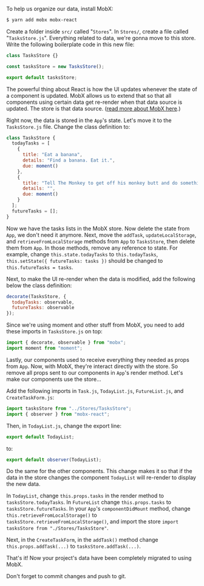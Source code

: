 To help us organize our data, install MobX:

```bash
$ yarn add mobx mobx-react
```

Create a folder inside `src/` called "`Stores`". In `Stores/`, create a file called "`TasksStore.js`". Everything related to data, we're gonna move to this store. Write the following boilerplate code in this new file:

```jsx
class TasksStore {}

const tasksStore = new TasksStore();

export default tasksStore;
```

The powerful thing about React is how the UI updates whenever the state of a component is updated. MobX allows us to extend that so that all components using certain data get re-render when that data source is updated. The store is that data source. ([read more about MobX here](https://mobx.js.org/README.html#core-concepts).)

Right now, the data is stored in the `App`'s state. Let's move it to the `TasksStore.js` file. Change the class definition to:

```jsx
class TasksStore {
  todayTasks = [
    {
      title: "Eat a banana",
      details: "Find a banana. Eat it.",
      due: moment()
    },
    {
      title: "Tell The Monkey to get off his monkey butt and do something.",
      details: "",
      due: moment()
    }
  ];
  futureTasks = [];
}
```

Now we have the tasks lists in the MobX store. Now delete the state from `App`, we don't need it anymore. Next, move the `addTask`, `updateLocalStorage`, and `retrieveFromLocalStorage` methods from `App` to `TasksStore`, then delete them from `App`. In those methods, remove any reference to state. For example, change `this.state.todayTasks` to `this.todayTasks`, `this.setState({ futureTasks: tasks })` should be changed to `this.futureTasks = tasks`.

Next, to make the UI re-render when the data is modified, add the following below the class definition:

```jsx
decorate(TasksStore, {
  todayTasks: observable,
  futureTasks: observable
});
```

Since we're using moment and other stuff from MobX, you need to add these imports in `TasksStore.js` on top:

```jsx
import { decorate, observable } from "mobx";
import moment from "moment";
```

Lastly, our components used to receive everything they needed as props from `App`. Now, with MobX, they're interact directly with the store. So remove all props sent to our components in `App`'s render method. Let's make our components use the store...

Add the following imports in `Task.js`, `TodayList.js`, `FutureList.js`, and `CreateTaskForm.js`:

```jsx
import tasksStore from "../Stores/TasksStore";
import { observer } from "mobx-react";
```

Then, in `TodayList.js`, change the export line:

```jsx
export default TodayList;
```

to:

```jsx
export default observer(TodayList);
```

Do the same for the other components. This change makes it so that if the data in the store changes the component `TodayList` will re-render to display the new data.

In `TodayList`, change `this.props.tasks` in the render method to `tasksStore.todayTasks`. In `FutureList` change `this.props.tasks` to `tasksStore.futureTasks`. In your `App`'s `componentDidMount` method, change `this.retrieveFromLocalStorage()` to `tasksStore.retrieveFromLocalStorage()`, and import the store `import tasksStore from "./Stores/TasksStore"`.

Next, in the `CreateTaskForm`, in the `addTask()` method change `this.props.addTask(...)` to `tasksStore.addTask(...)`.

That's it! Now your project's data have been completely migrated to using MobX.

Don't forget to commit changes and push to git.
